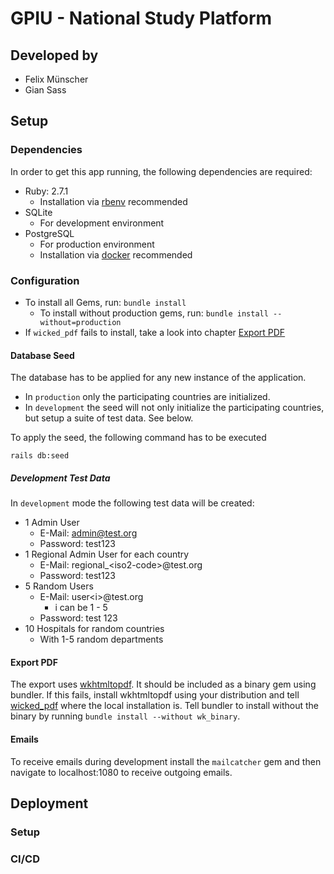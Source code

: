 # GPIU - National Study Platform

## Developed by
* Felix Münscher
* Gian Sass

## Setup

### Dependencies
In order to get this app running, the following dependencies are required:

* Ruby: 2.7.1
    * Installation via [rbenv](https://github.com/rbenv/rbenv) recommended
* SQLite
    * For development environment 
* PostgreSQL
    * For production environment
    * Installation via [docker](https://hub.docker.com/_/postgres) recommended

### Configuration

* To install all Gems, run: `bundle install`
    * To install without production gems, run: `bundle install --without=production`
* If `wicked_pdf` fails to install, take a look into chapter [Export PDF](#export-pdf)
#### Database Seed

The database has to be applied for any new instance of the application. 

* In `production` only the participating countries are initialized.
* In `development` the seed will not only initialize the participating countries, but setup a suite of test data. See below.

To apply the seed, the following command has to be executed
```
rails db:seed
```

##### Development Test Data
In `development` mode the following test data will be created:

* 1 Admin User
    * E-Mail: admin@test.org 
    * Password: test123
* 1 Regional Admin User for each country
    * E-Mail: regional_\<iso2-code\>@test.org
    * Password: test123
* 5 Random Users
    * E-Mail: user\<i\>@test.org
        * i can be 1 - 5
    * Password: test 123
* 10 Hospitals for random countries
    * With 1-5 random departments
    

#### Export PDF
The export uses [wkhtmltopdf](https://wkhtmltopdf.org).
It should be included as a binary gem using bundler.
If this fails, install wkhtmltopdf using your distribution and tell [wicked_pdf](https://github.com/mileszs/wicked_pdf)  where the local installation is.
Tell bundler to install without the binary by running `bundle install --without wk_binary`.

#### Emails

To receive emails during development install the `mailcatcher` gem and then navigate to localhost:1080 to receive outgoing emails.

## Deployment

### Setup

### CI/CD

